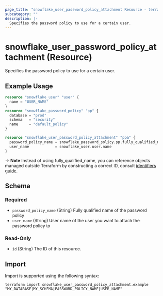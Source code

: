 ```yaml
---
page_title: "snowflake_user_password_policy_attachment Resource - terraform-provider-snowflake"
subcategory: ""
description: |-
  Specifies the password policy to use for a certain user.
---
```


# snowflake_user_password_policy_attachment (Resource)

Specifies the password policy to use for a certain user.

## Example Usage

```terraform
resource "snowflake_user" "user" {
  name = "USER_NAME"
}
resource "snowflake_password_policy" "pp" {
  database = "prod"
  schema   = "security"
  name     = "default_policy"
}

resource "snowflake_user_password_policy_attachment" "ppa" {
  password_policy_name = snowflake_password_policy.pp.fully_qualified_name
  user_name            = snowflake_user.user.name
}
```

-> **Note** Instead of using fully_qualified_name, you can reference objects managed outside Terraform by constructing a correct ID, consult [identifiers guide](https://registry.terraform.io/providers/Snowflake-Labs/snowflake/latest/docs/guides/identifiers#new-computed-fully-qualified-name-field-in-resources).
<!-- TODO(SNOW-1634854): include an example showing both methods-->

<!-- schema generated by tfplugindocs -->
## Schema

### Required

- `password_policy_name` (String) Fully qualified name of the password policy
- `user_name` (String) User name of the user you want to attach the password policy to

### Read-Only

- `id` (String) The ID of this resource.

## Import

Import is supported using the following syntax:

```shell
terraform import snowflake_user_password_policy_attachment.example "MY_DATABASE|MY_SCHEMA|PASSWORD_POLICY_NAME|USER_NAME"
```
